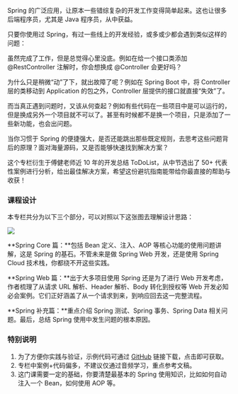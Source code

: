 Spring 的广泛应用，让原本一些错综复杂的开发工作变得简单起来。这也让很多后端程序员，尤其是 Java 程序员，从中获益。

只要你使用过 Spring，有过一些线上的开发经验，或多或少都会遇到类似这样的问题：

虽然完成了工作，但是总觉得心里没底。例如在给一个接口类添加 @RestController 注解时，你会想换成 @Controller 会更好吗？

为什么只是稍微“动”了下，就出故障了呢？例如在 Spring Boot 中，将 Controller 层的类移动到 Application 的包之外，Controller 层提供的接口就直接“失效”了。

而当真正遇到问题时，又该从何查起？例如有些代码在一些项目中是可以运行的，但是换成另外一个项目就不可以了。甚至有时候都不是换一个项目，只是添加了一些新功能，也会出问题。

当你习惯于 Spring 的便捷强大，是否还能跳出那些既定规则，去思考这些问题背后的原理？面对海量源码，又是否能够快速找到解决方案？

这个专栏衍生于傅健老师近 10 年的开发总结 ToDoList，从中节选出了 50+ 代表性案例进行分析，给出最佳解决方案，希望这份避坑指南能带给你最直接的帮助与收获！

### 课程设计

本专栏共分为以下三个部分，可以对照以下这张图去理解设计思路：

![](https://static001.geekbang.org/resource/image/83/fc/834c92d778378859acf4e0e02ee778fc.png)

**Spring Core 篇：**包括 Bean 定义、注入、AOP 等核心功能的使用问题讲解，这是 Spring 的基石。不管未来是做 Spring Web 开发，还是使用 Spring Cloud 技术栈，你都绕不开这些实践。

**Spring Web 篇：**出于大多项目使用 Spring 还是为了进行 Web 开发考虑，作者梳理了从请求 URL 解析、Header 解析、Body 转化到授权等 Web 开发必知必会案例。它们正好涵盖了从一个请求到来，到响应回去这一完整流程。

**Spring 补充篇：**重点介绍 Spring 测试、Spring 事务、Spring Data 相关问题。最后，总结 Spring 使用中发生问题的根本原因。

### 特别说明

1. 为了方便你实践与验证，示例代码可通过 [GitHub](https://github.com/jiafu1115/springissue) 链接下载，点击即可获取。
2. 专栏中案例+代码偏多，不建议仅通过音频学习，重点参考文稿。
3. 这门课需要一定的基础，你要清楚最基本的 Spring 使用知识，比如如何自动注入一个 Bean，如何使用 AOP 等。